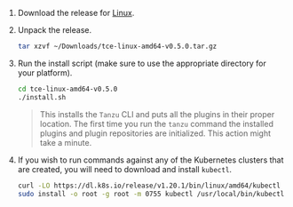 1. Download the release for [Linux](https://github.com/vmware-tanzu/tce/releases/download/v0.4.0/tce-linux-amd64-v0.4.0.tar.gz).

1. Unpack the release.

    ```sh
    tar xzvf ~/Downloads/tce-linux-amd64-v0.5.0.tar.gz
    ```

1. Run the install script (make sure to use the appropriate directory for your platform).

    ```sh
    cd tce-linux-amd64-v0.5.0
    ./install.sh
    ```

    > This installs the `Tanzu` CLI and puts all the plugins in their proper location.
    > The first time you run the `tanzu` command the installed plugins and plugin repositories are initialized. This action might take a minute.

1. If you wish to run commands against any of the Kubernetes clusters that are created, you will need to download and install `kubectl`.

    ```sh
    curl -LO https://dl.k8s.io/release/v1.20.1/bin/linux/amd64/kubectl
    sudo install -o root -g root -m 0755 kubectl /usr/local/bin/kubectl
    ```
